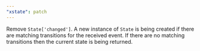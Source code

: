 ```yaml
---
"xstate": patch
---
```


Remove `State['changed']`. A new instance of `State` is being created if there are matching transitions for the received event. If there are no matching transitions then the current state is being returned.
